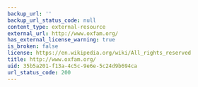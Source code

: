 ```yaml
---
backup_url: ''
backup_url_status_code: null
content_type: external-resource
external_url: http://www.oxfam.org/
has_external_license_warning: true
is_broken: false
license: https://en.wikipedia.org/wiki/All_rights_reserved
title: http://www.oxfam.org/
uid: 35b5a201-f13a-4c5c-9e6e-5c24d9b694ca
url_status_code: 200
---
```

